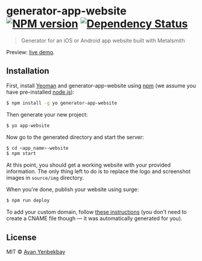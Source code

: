 # generator-app-website [![NPM version][npm-image]][npm-url] [![Dependency Status][daviddm-image]][daviddm-url]
> Generator for an iOS or Android app website built with Metalsmith

Preview: [live demo](http://app-website-demo.surge.sh/).

## Installation

First, install [Yeoman](http://yeoman.io) and generator-app-website using [npm](https://www.npmjs.com/) (we assume you have pre-installed [node.js](https://nodejs.org/)):

```bash
$ npm install -g yo generator-app-website
```

Then generate your new project:

```bash
$ yo app-website
```

Now go to the generated directory and start the server:

```bash
$ cd <app_name>-website
$ npm start
```

At this point, you should get a working website with your provided information. The only thing left to do is to replace the logo and screenshot images in `source/img` directory.

When you're done, publish your website using surge:

```bash
$ npm run deploy
```

To add your custom domain, follow [these instructions](http://surge.sh/help/adding-a-custom-domain) (you don't need to create a CNAME file though — it was automatically generated for you).

## License

MIT © [Ayan Yenbekbay](http://yenbekbay.me)

[npm-image]: https://badge.fury.io/js/generator-app-website.svg
[npm-url]: https://npmjs.org/package/generator-app-website
[daviddm-image]: https://david-dm.org/anvilabs/generator-app-website.svg?theme=shields.io
[daviddm-url]: https://david-dm.org/anvilabs/generator-app-website

